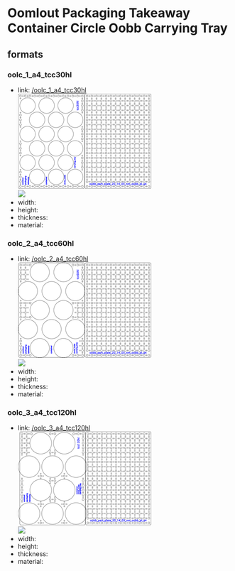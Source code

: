 # Oomlout Packaging Takeaway Container Circle Oobb Carrying Tray


## formats

### oolc_1_a4_tcc30hl
* link: [/oolc_1_a4_tcc30hl](oolc_1_a4_tcc30hl)  
![](oolc_1_a4_tcc30hl/working_300.png)  
![](oolc_1_a4_tcc30hl/image_300.jpg)  
* width:   
* height:   
* thickness:   
* material:   
 

### oolc_2_a4_tcc60hl
* link: [/oolc_2_a4_tcc60hl](oolc_2_a4_tcc60hl)  
![](oolc_2_a4_tcc60hl/working_300.png)  
![](oolc_2_a4_tcc60hl/image_300.jpg)  
* width:   
* height:   
* thickness:   
* material:   
 

### oolc_3_a4_tcc120hl
* link: [/oolc_3_a4_tcc120hl](oolc_3_a4_tcc120hl)  
![](oolc_3_a4_tcc120hl/working_300.png)  
![](oolc_3_a4_tcc120hl/image_300.jpg)  
* width:   
* height:   
* thickness:   
* material:   
 
